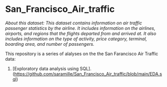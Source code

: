# San_Francisco_Air_traffic
*About this dataset:
This dataset contains information on air traffic passenger statistics by the airline. It includes information on the airlines, airports, and regions that the flights departed from and arrived at. It also includes information on the type of activity, price category, terminal, boarding area, and number of passengers.*

This repository is a series of alalyses on the the San Farancisco Air Traffic data:
1. [Exploratory data analysis using SQL].(https://github.com/saramille/San_Francisco_Air_traffic/blob/main/EDA.sql)
